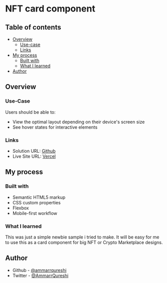 # NFT card component


## Table of contents

- [Overview](#overview)
  - [Use-case](#Use-case)
  - [Links](#links)
- [My process](#my-process)
  - [Built with](#built-with)
  - [What I learned](#what-i-learned)
- [Author](#author)



## Overview

### Use-Case

Users should be able to:

- View the optimal layout depending on their device's screen size
- See hover states for interactive elements


### Links

- Solution URL: [Github](https://github.com/ammarrqureshi/nft-card.git)
- Live Site URL: [Vercel](https://your-live-site-url.com)

## My process

### Built with

- Semantic HTML5 markup
- CSS custom properties
- Flexbox
- Mobile-first workflow

### What I learned

This was just a simple newbie sample i tried to make. It will be easy for me to use this as a card component for big NFT or Crypto Marketplace designs.



## Author

- Github - [@ammarrqureshi](https://github.com/ammarrqureshi)
- Twitter - [@AmmarrQureshi](https://twitter.com/ammarrqureshi)


